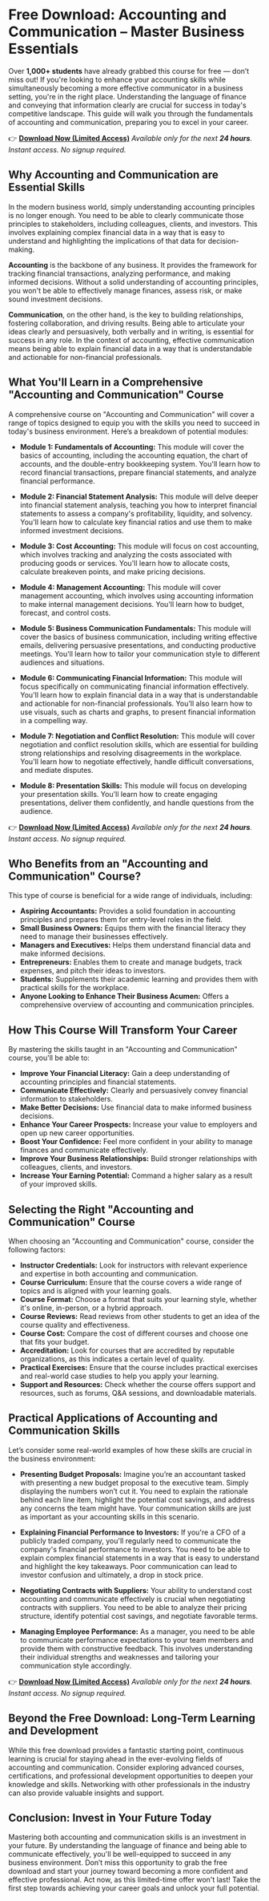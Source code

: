 # Free Download: Accounting and Communication – Master Business Essentials

Over **1,000+ students** have already grabbed this course for free — don’t miss out! If you're looking to enhance your accounting skills while simultaneously becoming a more effective communicator in a business setting, you're in the right place. Understanding the language of finance and conveying that information clearly are crucial for success in today's competitive landscape. This guide will walk you through the fundamentals of accounting and communication, preparing you to excel in your career.

👉 [**Download Now (Limited Access)**](https://udemywork.com/accounting-and-communication)
_Available only for the next **24 hours**. Instant access. No signup required._

## Why Accounting and Communication are Essential Skills

In the modern business world, simply understanding accounting principles is no longer enough. You need to be able to clearly communicate those principles to stakeholders, including colleagues, clients, and investors. This involves explaining complex financial data in a way that is easy to understand and highlighting the implications of that data for decision-making.

**Accounting** is the backbone of any business. It provides the framework for tracking financial transactions, analyzing performance, and making informed decisions. Without a solid understanding of accounting principles, you won't be able to effectively manage finances, assess risk, or make sound investment decisions.

**Communication**, on the other hand, is the key to building relationships, fostering collaboration, and driving results. Being able to articulate your ideas clearly and persuasively, both verbally and in writing, is essential for success in any role. In the context of accounting, effective communication means being able to explain financial data in a way that is understandable and actionable for non-financial professionals.

## What You'll Learn in a Comprehensive "Accounting and Communication" Course

A comprehensive course on "Accounting and Communication" will cover a range of topics designed to equip you with the skills you need to succeed in today's business environment. Here’s a breakdown of potential modules:

*   **Module 1: Fundamentals of Accounting:** This module will cover the basics of accounting, including the accounting equation, the chart of accounts, and the double-entry bookkeeping system. You'll learn how to record financial transactions, prepare financial statements, and analyze financial performance.

*   **Module 2: Financial Statement Analysis:** This module will delve deeper into financial statement analysis, teaching you how to interpret financial statements to assess a company's profitability, liquidity, and solvency. You'll learn how to calculate key financial ratios and use them to make informed investment decisions.

*   **Module 3: Cost Accounting:** This module will focus on cost accounting, which involves tracking and analyzing the costs associated with producing goods or services. You'll learn how to allocate costs, calculate breakeven points, and make pricing decisions.

*   **Module 4: Management Accounting:** This module will cover management accounting, which involves using accounting information to make internal management decisions. You'll learn how to budget, forecast, and control costs.

*   **Module 5: Business Communication Fundamentals:** This module will cover the basics of business communication, including writing effective emails, delivering persuasive presentations, and conducting productive meetings. You'll learn how to tailor your communication style to different audiences and situations.

*   **Module 6: Communicating Financial Information:** This module will focus specifically on communicating financial information effectively. You'll learn how to explain financial data in a way that is understandable and actionable for non-financial professionals. You'll also learn how to use visuals, such as charts and graphs, to present financial information in a compelling way.

*   **Module 7: Negotiation and Conflict Resolution:** This module will cover negotiation and conflict resolution skills, which are essential for building strong relationships and resolving disagreements in the workplace. You'll learn how to negotiate effectively, handle difficult conversations, and mediate disputes.

*   **Module 8: Presentation Skills:** This module will focus on developing your presentation skills. You'll learn how to create engaging presentations, deliver them confidently, and handle questions from the audience.

👉 [**Download Now (Limited Access)**](https://udemywork.com/accounting-and-communication)
_Available only for the next **24 hours**. Instant access. No signup required._

## Who Benefits from an "Accounting and Communication" Course?

This type of course is beneficial for a wide range of individuals, including:

*   **Aspiring Accountants:** Provides a solid foundation in accounting principles and prepares them for entry-level roles in the field.
*   **Small Business Owners:** Equips them with the financial literacy they need to manage their businesses effectively.
*   **Managers and Executives:** Helps them understand financial data and make informed decisions.
*   **Entrepreneurs:** Enables them to create and manage budgets, track expenses, and pitch their ideas to investors.
*   **Students:** Supplements their academic learning and provides them with practical skills for the workplace.
*   **Anyone Looking to Enhance Their Business Acumen:** Offers a comprehensive overview of accounting and communication principles.

## How This Course Will Transform Your Career

By mastering the skills taught in an "Accounting and Communication" course, you'll be able to:

*   **Improve Your Financial Literacy:** Gain a deep understanding of accounting principles and financial statements.
*   **Communicate Effectively:** Clearly and persuasively convey financial information to stakeholders.
*   **Make Better Decisions:** Use financial data to make informed business decisions.
*   **Enhance Your Career Prospects:** Increase your value to employers and open up new career opportunities.
*   **Boost Your Confidence:** Feel more confident in your ability to manage finances and communicate effectively.
*   **Improve Your Business Relationships:** Build stronger relationships with colleagues, clients, and investors.
*   **Increase Your Earning Potential:** Command a higher salary as a result of your improved skills.

## Selecting the Right "Accounting and Communication" Course

When choosing an "Accounting and Communication" course, consider the following factors:

*   **Instructor Credentials:** Look for instructors with relevant experience and expertise in both accounting and communication.
*   **Course Curriculum:** Ensure that the course covers a wide range of topics and is aligned with your learning goals.
*   **Course Format:** Choose a format that suits your learning style, whether it's online, in-person, or a hybrid approach.
*   **Course Reviews:** Read reviews from other students to get an idea of the course quality and effectiveness.
*   **Course Cost:** Compare the cost of different courses and choose one that fits your budget.
*   **Accreditation:** Look for courses that are accredited by reputable organizations, as this indicates a certain level of quality.
*   **Practical Exercises:** Ensure that the course includes practical exercises and real-world case studies to help you apply your learning.
*   **Support and Resources:** Check whether the course offers support and resources, such as forums, Q&A sessions, and downloadable materials.

## Practical Applications of Accounting and Communication Skills

Let’s consider some real-world examples of how these skills are crucial in the business environment:

*   **Presenting Budget Proposals:** Imagine you’re an accountant tasked with presenting a new budget proposal to the executive team. Simply displaying the numbers won’t cut it. You need to explain the rationale behind each line item, highlight the potential cost savings, and address any concerns the team might have. Your communication skills are just as important as your accounting skills in this scenario.

*   **Explaining Financial Performance to Investors:** If you're a CFO of a publicly traded company, you'll regularly need to communicate the company's financial performance to investors. You need to be able to explain complex financial statements in a way that is easy to understand and highlight the key takeaways. Poor communication can lead to investor confusion and ultimately, a drop in stock price.

*   **Negotiating Contracts with Suppliers:** Your ability to understand cost accounting and communicate effectively is crucial when negotiating contracts with suppliers. You need to be able to analyze their pricing structure, identify potential cost savings, and negotiate favorable terms.

*   **Managing Employee Performance:** As a manager, you need to be able to communicate performance expectations to your team members and provide them with constructive feedback. This involves understanding their individual strengths and weaknesses and tailoring your communication style accordingly.

👉 [**Download Now (Limited Access)**](https://udemywork.com/accounting-and-communication)
_Available only for the next **24 hours**. Instant access. No signup required._

## Beyond the Free Download: Long-Term Learning and Development

While this free download provides a fantastic starting point, continuous learning is crucial for staying ahead in the ever-evolving fields of accounting and communication. Consider exploring advanced courses, certifications, and professional development opportunities to deepen your knowledge and skills. Networking with other professionals in the industry can also provide valuable insights and support.

## Conclusion: Invest in Your Future Today

Mastering both accounting and communication skills is an investment in your future. By understanding the language of finance and being able to communicate effectively, you'll be well-equipped to succeed in any business environment. Don’t miss this opportunity to grab the free download and start your journey toward becoming a more confident and effective professional. Act now, as this limited-time offer won't last! Take the first step towards achieving your career goals and unlock your full potential.
